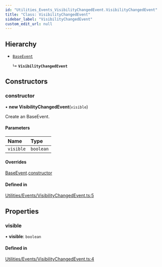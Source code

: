 ```yaml
---
id: "Utilities_Events_VisibilityChangedEvent.VisibilityChangedEvent"
title: "Class: VisibilityChangedEvent"
sidebar_label: "VisibilityChangedEvent"
custom_edit_url: null
---
```




## Hierarchy

- [`BaseEvent`](../Utilities_BaseEvent.BaseEvent)

  ↳ **`VisibilityChangedEvent`**

## Constructors

### constructor

• **new VisibilityChangedEvent**(`visible`)

Create an BaseEvent.

#### Parameters

| Name | Type |
| :------ | :------ |
| `visible` | `boolean` |

#### Overrides

[BaseEvent](../Utilities_BaseEvent.BaseEvent).[constructor](../Utilities_BaseEvent.BaseEvent#constructor)

#### Defined in

[Utilities/Events/VisibilityChangedEvent.ts:5](https://github.com/ZeaInc/zea-engine/blob/ad29d1184/src/Utilities/Events/VisibilityChangedEvent.ts#L5)

## Properties

### visible

• **visible**: `boolean`

#### Defined in

[Utilities/Events/VisibilityChangedEvent.ts:4](https://github.com/ZeaInc/zea-engine/blob/ad29d1184/src/Utilities/Events/VisibilityChangedEvent.ts#L4)


